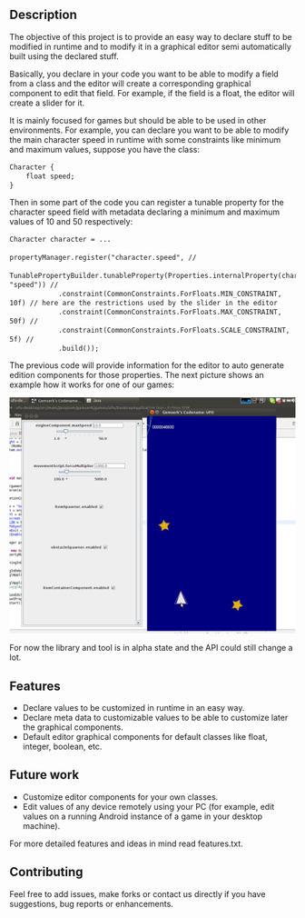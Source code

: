 Description
------------

The objective of this project is to provide an easy way to declare stuff to be modified in runtime and to modify it in a graphical editor semi automatically built using the declared stuff. 

Basically, you declare in your code you want to be able to modify a field from a class and the editor will create a corresponding graphical component to edit that field. For example, if the field is a float, the editor will create a slider for it. 

It is mainly focused for games but should be able to be used in other environments. For example, you can declare you want to be able to modify the main character speed in runtime with some constraints like minimum and maximum values, suppose you have the class:

	Character {
		float speed;
	}

Then in some part of the code you can register a tunable property for the character speed field with metadata declaring a minimum and maximum values of 10 and 50 respectively:

	Character character = ...

	propertyManager.register("character.speed", //
		TunablePropertyBuilder.tunableProperty(Properties.internalProperty(character, "speed")) //
				.constraint(CommonConstraints.ForFloats.MIN_CONSTRAINT, 10f) // here are the restrictions used by the slider in the editor
				.constraint(CommonConstraints.ForFloats.MAX_CONSTRAINT, 50f) //
				.constraint(CommonConstraints.ForFloats.SCALE_CONSTRAINT, 5f) //
				.build());

The previous code will provide information for the editor to auto generate edition components for those properties. The next picture shows an example how it works for one of our games:

![Editor Screenshot](https://github.com/gemserk/cantunethis/raw/master/documentation/editor-example.png)

For now the library and tool is in alpha state and the API could still change a lot.

Features
------------

* Declare values to be customized in runtime in an easy way.
* Declare meta data to customizable values to be able to customize later the graphical components.
* Default editor graphical components for default classes like float, integer, boolean, etc.

Future work
------------

* Customize editor components for your own classes.
* Edit values of any device remotely using your PC (for example, edit values on a running Android instance of a game in your desktop machine).

For more detailed features and ideas in mind read features.txt.

Contributing
------------

Feel free to add issues, make forks or contact us directly if you have suggestions, bug reports or enhancements.

